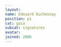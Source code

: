 ```yaml
---
layout:
name: Edouard Duchesnay
position: pi
cat: gaia
subcat: signatures
avatar:
joined: 2006
---
```


